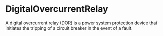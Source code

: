 # DigitalOvercurrentRelay
A digital overcurrent relay (DOR) is a power system protection device that initiates the tripping of a circuit breaker in the event of a fault. 
